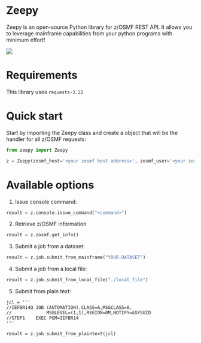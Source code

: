 # Zeepy

Zeepy is an open-source Python library for z/OSMF REST API. It allows you to leverage mainframe capabilities from your python programs with minimum effort!

![]("./img/zeepy.gif")

# Requirements

This library uses `requests-2.22`

# Quick start

Start by importing the Zeepy class and create a object that will be the handler for all z/OSMF requests:

```python
from zeepy import Zeepy

z = Zeepy(zosmf_host='<your zosmf host address>', zosmf_user='<your zosmf user>', zosmf_password='<your zosmf password>'
```

# Available options

1. Issue console command:
```python
result = z.console.issue_command("<command>")
```

2. Retrieve z/OSMF information
```python
result = z.zosmf.get_info()
```

3. Submit a job from a dataset:
```python
result = z.job.submit_from_mainframe("YOUR.DATASET")
```

4. Submit a job from a local file:
```python
result = z.job.submit_from_local_file("./local_file")
```

5. Submit from plain text:
```
jcl = '''
//IEFBR14Q JOB (AUTOMATION),CLASS=A,MSGCLASS=0,
//             MSGLEVEL=(1,1),REGION=0M,NOTIFY=&SYSUID
//STEP1    EXEC PGM=IEFBR14
'''

result = z.job.submit_from_plaintext(jcl)

```

